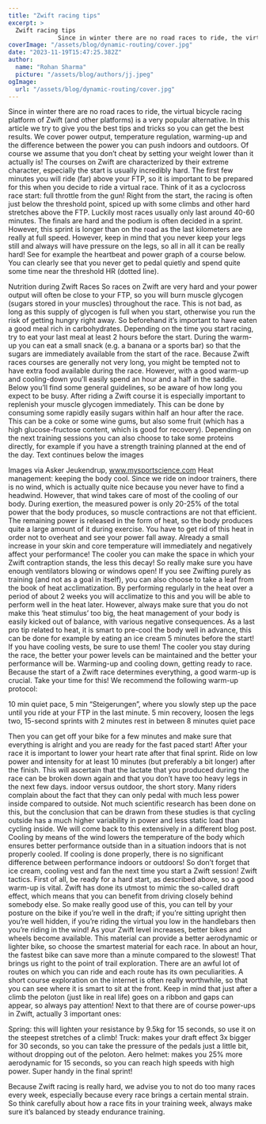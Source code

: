 ```yaml
---
title: "Zwift racing tips"
excerpt: >
  Zwift racing tips
              Since in winter there are no road races to ride, the virtual bicycle racing platform of Zwift (and other platforms) is a very popular alternative. In this article we try…
coverImage: "/assets/blog/dynamic-routing/cover.jpg"
date: "2023-11-19T15:47:25.382Z"
author:
  name: "Rohan Sharma"
  picture: "/assets/blog/authors/jj.jpeg"
ogImage:
  url: "/assets/blog/dynamic-routing/cover.jpg"
---
```


Since in winter there are no road races to ride, the virtual bicycle racing platform of Zwift (and other platforms) is a very popular alternative. In this article we try to give you the best tips and tricks so you can get the best results. We cover power output, temperature regulation, warming-up and the difference between the power you can push indoors and outdoors. Of course we assume that you don’t cheat by setting your weight lower than it actually is!
The courses on Zwift are characterized by their extreme character, especially the start is usually incredibly hard. The first few minutes you will ride (far) above your FTP, so it is important to be prepared for this when you decide to ride a virtual race. Think of it as a cyclocross race start: full throttle from the gun! Right from the start, the racing is often just below the threshold point, spiced up with some climbs and other hard stretches above the FTP. Luckily most races usually only last around 40-60 minutes. The finals are hard and the podium is often decided in a sprint. However, this sprint is longer than on the road as the last kilometers are really at full speed.
However, keep in mind that you never keep your legs still and always will have pressure on the legs, so all in all it can be really hard! See for example the heartbeat and power graph of a course below. You can clearly see that you never get to pedal quietly and spend quite some time near the threshold HR (dotted line).

Nutrition during Zwift Races
So races on Zwift are very hard and your power output will often be close to your FTP, so you will burn muscle glycogen (sugars stored in your muscles) throughout the race. This is not bad, as long as this supply of glycogen is full when you start, otherwise you run the risk of getting hungry right away. So beforehand it’s important to have eaten a good meal rich in carbohydrates. Depending on the time you start racing, try to eat your last meal at least 2 hours before the start. During the warm-up you can eat a small snack (e.g. a banana or a sports bar) so that the sugars are immediately available from the start of the race.
Because Zwift races courses are generally not very long, you might be tempted not to have extra food available during the race. However, with a good warm-up and cooling-down you’ll easily spend an hour and a half in the saddle. Below you’ll find some general guidelines, so be aware of how long you expect to be busy.
After riding a Zwift course it is especially important to replenish your muscle glycogen immediately. This can be done by consuming some rapidly easily sugars within half an hour after the race. This can be a coke or some wine gums, but also some fruit (which has a high glucose-fructose content, which is good for recovery). Depending on the next training sessions you can also choose to take some proteins directly, for example if you have a strength training planned at the end of the day.
Text continues below the images


Images via Asker Jeukendrup, www.mysportscience.com
Heat management: keeping the body cool.
Since we ride on indoor trainers, there is no wind, which is actually quite nice because you never have to find a headwind. However, that wind takes care of most of the cooling of our body. During exertion, the measured power is only 20-25% of the total power that the body produces, so muscle contractions are not that efficient. The remaining power is released in the form of heat, so the body produces quite a large amount of it during exercise. You have to get rid of this heat in order not to overheat and see your power fall away. Already a small increase in your skin and core temperature will immediately and negatively affect your performance! The cooler you can make the space in which your Zwift contraption stands, the less this decay!
So really make sure you have enough ventilators blowing or windows open! If you see Zwifting purely as training (and not as a goal in itself), you can also choose to take a leaf from the book of heat acclimatization. By performing regularly in the heat over a period of about 2 weeks you will acclimatize to this and you will be able to perform well in the heat later. However, always make sure that you do not make this ‘heat stimulus’ too big, the heat management of your body is easily kicked out of balance, with various negative consequences.
As a last pro tip related to heat, it is smart to pre-cool the body well in advance, this can be done for example by eating an ice cream 5 minutes before the start! If you have cooling vests, be sure to use them! The cooler you stay during the race, the better your power levels can be maintained and the better your performance will be.
Warming-up and cooling down, getting ready to race.
Because the start of a Zwift race determines everything, a good warm-up is crucial. Take your time for this! We recommend the following warm-up protocol:

10 min quiet pace, 5 min “Steigerungen”, where you slowly step up the pace until you ride at your FTP in the last minute.
5 min recovery, loosen the legs
two, 15-second sprints with 2 minutes rest in between
8 minutes quiet pace

Then you can get off your bike for a few minutes and make sure that everything is alright and you are ready for the fast paced start! After your race it is important to lower your heart rate after that final sprint. Ride on low power and intensity for at least 10 minutes (but preferably a bit longer) after the finish. This will ascertain that the lactate that you produced during the race can be broken down again and that you don’t have too heavy legs in the next few days.
indoor versus outdoor, the short story.
Many riders complain about the fact that they can only pedal with much less power inside compared to outside. Not much scientific research has been done on this, but the conclusion that can be drawn from these studies is that cycling outside has a much higher variability in power and less static load than cycling inside. We will come back to this extensively in a different blog post.
Cooling by means of the wind lowers the temperature of the body which ensures better performance outside than in a situation indoors that is not properly cooled. If cooling is done properly, there is no significant difference between performance indoors or outdoors! So don’t forget that ice cream, cooling vest and fan the next time you start a Zwift session!
Zwift tactics.
First of all, be ready for a hard start, as described above, so a good warm-up is vital. Zwift has done its utmost to mimic the so-called draft effect, which means that you can benefit from driving closely behind somebody else. So make really good use of this, you can tell by your posture on the bike if you’re well in the draft; if you’re sitting upright then you’re well hidden, if you’re riding the virtual you low in the handlebars then you’re riding in the wind!
As your Zwift level increases, better bikes and wheels become available. This material can provide a better aerodynamic or lighter bike, so choose the smartest material for each race. In about an hour, the fastest bike can save more than a minute compared to the slowest! That brings us right to the point of trail exploration. There are an awful lot of routes on which you can ride and each route has its own peculiarities. A short course exploration on the internet is often really worthwhile, so that you can see where it is smart to sit at the front. Keep in mind that just after a climb the peloton (just like in real life) goes on a ribbon and gaps can appear, so always pay attention!
Next to that there are of course power-ups in Zwift, actually 3 important ones:

Spring: this will lighten your resistance by 9.5kg for 15 seconds, so use it on the steepest stretches of a climb!
Truck: makes your draft effect 3x bigger for 30 seconds, so you can take the pressure of the pedals just a little bit, without dropping out of the peloton.
Aero helmet: makes you 25% more aerodynamic for 15 seconds, so you can reach high speeds with high power. Super handy in the final sprint!

Because Zwift racing is really hard, we advise you to not do too many races every week, especially because every race brings a certain mental strain. So think carefully about how a race fits in your training week, always make sure it’s balanced by steady endurance training.